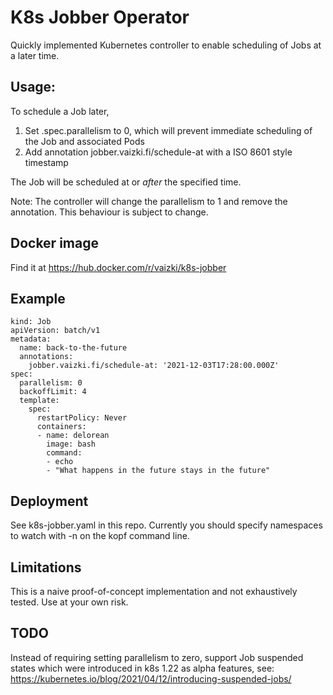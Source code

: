 
# K8s Jobber Operator

Quickly implemented Kubernetes controller to enable scheduling of Jobs at a later time.

## Usage:

To schedule a Job later,

1. Set .spec.parallelism to 0, which will prevent immediate scheduling of the Job and associated Pods
2. Add annotation jobber.vaizki.fi/schedule-at with a ISO 8601 style timestamp

The Job will be scheduled at or *after* the specified time. 

Note: The controller will change the parallelism to 1 and remove the annotation. This behaviour is subject to change.

## Docker image

Find it at https://hub.docker.com/r/vaizki/k8s-jobber

## Example

    kind: Job
    apiVersion: batch/v1
    metadata:
      name: back-to-the-future
      annotations:
        jobber.vaizki.fi/schedule-at: '2021-12-03T17:28:00.000Z'
    spec:
      parallelism: 0
      backoffLimit: 4
      template:
        spec:
          restartPolicy: Never
          containers:
          - name: delorean
            image: bash
            command:
            - echo
            - "What happens in the future stays in the future"

## Deployment

See k8s-jobber.yaml in this repo. Currently you should specify namespaces to watch with -n on the kopf command line.


## Limitations

This is a naive proof-of-concept implementation and not exhaustively tested. Use at your own risk.

## TODO

Instead of requiring setting parallelism to zero, support Job suspended states which were introduced in k8s 1.22 as alpha features, see: 
https://kubernetes.io/blog/2021/04/12/introducing-suspended-jobs/